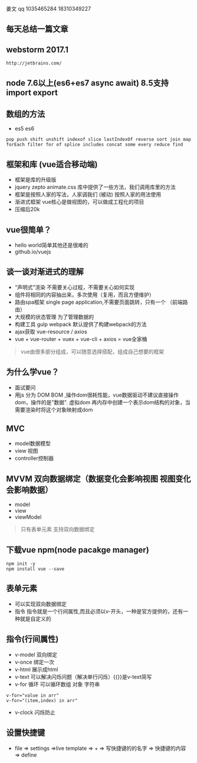 姜文 qq 1035465284  18310349227
## 每天总结一篇文章
## webstorm 2017.1
```
http://jetbrains.com/
```

## node 7.6以上(es6+es7 async await) 8.5支持import export

## 数组的方法
- es5 es6
```
pop push shift unshift indexof slice lastIndexOf reverse sort join map forEach filter for of splice includes concat some every reduce find
```

## 框架和库 (vue适合移动端)
- 框架是库的升级版
- jquery zepto animate.css 库中提供了一些方法，我们调用库里的方法
- 框架是按照人家的写法，人家调我们 (被动) 按照人家的用法使用
- 渐进式框架 vue核心是做视图的，可以做成工程化的项目
- 压缩后20k

## vue很简单？
-  hello world简单其他还是很难的
-  github.io/vuejs

## 谈一谈对渐进式的理解
- “声明式”渲染 不需要关心过程，不需要关心如何实现
- 组件将相同的内容抽出来，多次使用（复用，而且方便维护）
- 路由spa框架 single page application,不需要页面跳转，只有一个 （前端路由）
- 大规模的状态管理 为了管理数据的
- 构建工具 gulp webpack 默认提供了构建webpack的方法
- ajax获取 vue-resource / axios
- vue + vue-router + vuex + vue-cli + axios = vue全家桶

> vue由很多部分组成，可以随意选择搭配，组成自己想要的框架

## 为什么学vue？
- 面试要问
- 用js 分为 DOM BOM ,操作dom很耗性能，vue数据驱动不建议直接操作dom，操作的是"数据". 虚拟dom 再内存中创建一个表示dom结构的对象，当需要渲染时将这个对象映射成dom

## MVC
- model数据模型
- view 视图
- controller控制器

## MVVM 双向数据绑定（数据变化会影响视图 视图变化会影响数据）
- model
- view
- viewModel

> 只有表单元素 支持双向数据绑定

## 下载vue  npm(node pacakge manager)
```
npm init -y
npm install vue --save

```

## 表单元素
- 可以实现双向数据绑定
- 指令 指令就是一个行间属性,而且必须以v-开头，一种是官方提供的，还有一种就是自定义的

## 指令(行间属性)
- v-model 双向绑定
- v-once 绑定一次
- v-html 展示成html
- v-text 可以解决闪烁问题（解决单行闪烁）{{}}是v-text简写
- v-for  循环 可以循环数组 对象 字符串
```
v-for="value in arr"
v-for="(item,index) in arr"
```

- v-clock 闪烁防止

## 设置快捷键
- file => settings =>live template => + => 写快捷键的的名字 => 快捷键的内容 => define